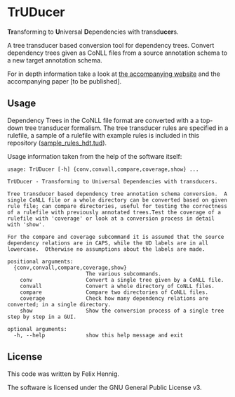# TrUDucer

<b>Tr</b>ansforming to <b>U</b>niversal <b>D</b>ependencies with
transd<b>ucer</b>s.

A tree transducer based conversion tool for dependency trees.  Convert
dependency trees given as CoNLL files from a source annotation schema
to a new target annotation schema.

For in depth information take a look
at [the accompanying website](https://nats.gitlab.io/truducer)
and the accompanying paper [to be published].

## Usage

Dependency Trees in the CoNLL file format are converted with a a
top-down tree transducer formalism.  The tree transducer rules are
specified in a rulefile, a sample of a rulefile with example rules is
included in this repository
([sample_rules_hdt.tud](sample_rules_hdt.tud)).

Usage information taken from the help of the software itself:

```
usage: TrUDucer [-h] {conv,convall,compare,coverage,show} ...

TrUDucer - Transforming to Universal Dependencies with transducers.

Tree transducer based dependency tree annotation schema conversion.  A
single CoNLL file or a whole directory can be converted based on given
rule file; can compare directories, useful for testing the correctness
of a rulefile with previously annotated trees.Test the coverage of a
rulefile with 'coverage' or look at a conversion process in detail
with 'show'.

For the compare and coverage subcommand it is assumed that the source
dependency relations are in CAPS, while the UD labels are in all
lowercase.  Otherwise no assumptions about the labels are made.

positional arguments:
  {conv,convall,compare,coverage,show}
                         The various subcommands.
    conv                 Convert a single tree given by a CoNLL file.
    convall              Convert a whole directory of CoNLL files.
    compare              Compare two directories of CoNLL files.
    coverage             Check how many dependency relations are converted; in a single directory.
    show                 Show the conversion process of a single tree step by step in a GUI.

optional arguments:
  -h, --help             show this help message and exit
```


## License

This code was written by Felix Hennig.

The software is licensed under the GNU General Public License v3.
